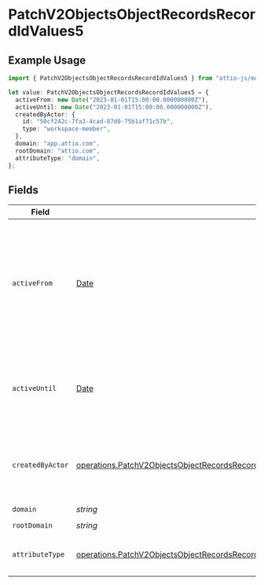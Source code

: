 # PatchV2ObjectsObjectRecordsRecordIdValues5

## Example Usage

```typescript
import { PatchV2ObjectsObjectRecordsRecordIdValues5 } from "attio-js/models/operations";

let value: PatchV2ObjectsObjectRecordsRecordIdValues5 = {
  activeFrom: new Date("2023-01-01T15:00:00.000000000Z"),
  activeUntil: new Date("2023-01-01T15:00:00.000000000Z"),
  createdByActor: {
    id: "50cf242c-7fa3-4cad-87d0-75b1af71c57b",
    type: "workspace-member",
  },
  domain: "app.attio.com",
  rootDomain: "attio.com",
  attributeType: "domain",
};
```

## Fields

| Field                                                                                                                                                                                                                      | Type                                                                                                                                                                                                                       | Required                                                                                                                                                                                                                   | Description                                                                                                                                                                                                                | Example                                                                                                                                                                                                                    |
| -------------------------------------------------------------------------------------------------------------------------------------------------------------------------------------------------------------------------- | -------------------------------------------------------------------------------------------------------------------------------------------------------------------------------------------------------------------------- | -------------------------------------------------------------------------------------------------------------------------------------------------------------------------------------------------------------------------- | -------------------------------------------------------------------------------------------------------------------------------------------------------------------------------------------------------------------------- | -------------------------------------------------------------------------------------------------------------------------------------------------------------------------------------------------------------------------- |
| `activeFrom`                                                                                                                                                                                                               | [Date](https://developer.mozilla.org/en-US/docs/Web/JavaScript/Reference/Global_Objects/Date)                                                                                                                              | :heavy_check_mark:                                                                                                                                                                                                         | The point in time at which this value was made "active". `active_from` can be considered roughly analogous to `created_at`.                                                                                                | 2023-01-01T15:00:00.000000000Z                                                                                                                                                                                             |
| `activeUntil`                                                                                                                                                                                                              | [Date](https://developer.mozilla.org/en-US/docs/Web/JavaScript/Reference/Global_Objects/Date)                                                                                                                              | :heavy_check_mark:                                                                                                                                                                                                         | The point in time at which this value was deactivated. If `null`, the value is active.                                                                                                                                     | 2023-01-01T15:00:00.000000000Z                                                                                                                                                                                             |
| `createdByActor`                                                                                                                                                                                                           | [operations.PatchV2ObjectsObjectRecordsRecordIdValuesRecordsResponse200ApplicationJSONCreatedByActor](../../models/operations/patchv2objectsobjectrecordsrecordidvaluesrecordsresponse200applicationjsoncreatedbyactor.md) | :heavy_check_mark:                                                                                                                                                                                                         | The actor that created this value.                                                                                                                                                                                         | {<br/>"type": "workspace-member",<br/>"id": "50cf242c-7fa3-4cad-87d0-75b1af71c57b"<br/>}                                                                                                                                   |
| `domain`                                                                                                                                                                                                                   | *string*                                                                                                                                                                                                                   | :heavy_check_mark:                                                                                                                                                                                                         | N/A                                                                                                                                                                                                                        | app.attio.com                                                                                                                                                                                                              |
| `rootDomain`                                                                                                                                                                                                               | *string*                                                                                                                                                                                                                   | :heavy_check_mark:                                                                                                                                                                                                         | N/A                                                                                                                                                                                                                        | attio.com                                                                                                                                                                                                                  |
| `attributeType`                                                                                                                                                                                                            | [operations.PatchV2ObjectsObjectRecordsRecordIdValuesRecordsResponse200ApplicationJSONAttributeType](../../models/operations/patchv2objectsobjectrecordsrecordidvaluesrecordsresponse200applicationjsonattributetype.md)   | :heavy_check_mark:                                                                                                                                                                                                         | The attribute type of the value.                                                                                                                                                                                           | domain                                                                                                                                                                                                                     |
